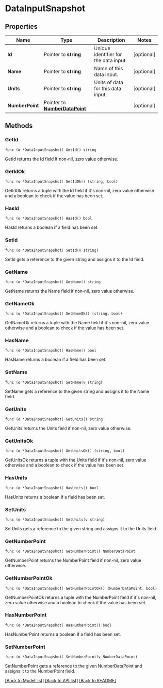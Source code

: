# DataInputSnapshot

## Properties

Name | Type | Description | Notes
------------ | ------------- | ------------- | -------------
**Id** | Pointer to **string** | Unique identifier for the data input. | [optional] 
**Name** | Pointer to **string** | Name of this data input. | [optional] 
**Units** | Pointer to **string** | Units of data for this data input. | [optional] 
**NumberPoint** | Pointer to [**NumberDataPoint**](NumberDataPoint.md) |  | [optional] 

## Methods

### GetId

`func (o *DataInputSnapshot) GetId() string`

GetId returns the Id field if non-nil, zero value otherwise.

### GetIdOk

`func (o *DataInputSnapshot) GetIdOk() (string, bool)`

GetIdOk returns a tuple with the Id field if it's non-nil, zero value otherwise
and a boolean to check if the value has been set.

### HasId

`func (o *DataInputSnapshot) HasId() bool`

HasId returns a boolean if a field has been set.

### SetId

`func (o *DataInputSnapshot) SetId(v string)`

SetId gets a reference to the given string and assigns it to the Id field.

### GetName

`func (o *DataInputSnapshot) GetName() string`

GetName returns the Name field if non-nil, zero value otherwise.

### GetNameOk

`func (o *DataInputSnapshot) GetNameOk() (string, bool)`

GetNameOk returns a tuple with the Name field if it's non-nil, zero value otherwise
and a boolean to check if the value has been set.

### HasName

`func (o *DataInputSnapshot) HasName() bool`

HasName returns a boolean if a field has been set.

### SetName

`func (o *DataInputSnapshot) SetName(v string)`

SetName gets a reference to the given string and assigns it to the Name field.

### GetUnits

`func (o *DataInputSnapshot) GetUnits() string`

GetUnits returns the Units field if non-nil, zero value otherwise.

### GetUnitsOk

`func (o *DataInputSnapshot) GetUnitsOk() (string, bool)`

GetUnitsOk returns a tuple with the Units field if it's non-nil, zero value otherwise
and a boolean to check if the value has been set.

### HasUnits

`func (o *DataInputSnapshot) HasUnits() bool`

HasUnits returns a boolean if a field has been set.

### SetUnits

`func (o *DataInputSnapshot) SetUnits(v string)`

SetUnits gets a reference to the given string and assigns it to the Units field.

### GetNumberPoint

`func (o *DataInputSnapshot) GetNumberPoint() NumberDataPoint`

GetNumberPoint returns the NumberPoint field if non-nil, zero value otherwise.

### GetNumberPointOk

`func (o *DataInputSnapshot) GetNumberPointOk() (NumberDataPoint, bool)`

GetNumberPointOk returns a tuple with the NumberPoint field if it's non-nil, zero value otherwise
and a boolean to check if the value has been set.

### HasNumberPoint

`func (o *DataInputSnapshot) HasNumberPoint() bool`

HasNumberPoint returns a boolean if a field has been set.

### SetNumberPoint

`func (o *DataInputSnapshot) SetNumberPoint(v NumberDataPoint)`

SetNumberPoint gets a reference to the given NumberDataPoint and assigns it to the NumberPoint field.


[[Back to Model list]](../README.md#documentation-for-models) [[Back to API list]](../README.md#documentation-for-api-endpoints) [[Back to README]](../README.md)


